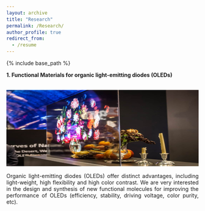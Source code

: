 ```yaml
---
layout: archive
title: "Research"
permalink: /Research/
author_profile: true
redirect_from:
  - /resume
---
```


{% include base_path %}

**1. Functional Materials for organic light-emitting diodes (OLEDs)**

<br/> <img src='/images/research1.jpg' width="600" height="200">
<div style="text-align: justify">
Organic light-emitting diodes (OLEDs) offer distinct advantages, including light-weight, high flexibility and high color contrast. We are very interested in the design and synthesis of new functional molecules for improving the performance of OLEDs (efficiency, stability, driving voltage, color purity, etc).
</div>
